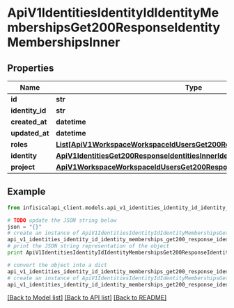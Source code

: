 # ApiV1IdentitiesIdentityIdIdentityMembershipsGet200ResponseIdentityMembershipsInner


## Properties
Name | Type | Description | Notes
------------ | ------------- | ------------- | -------------
**id** | **str** |  | 
**identity_id** | **str** |  | 
**created_at** | **datetime** |  | 
**updated_at** | **datetime** |  | 
**roles** | [**List[ApiV1WorkspaceWorkspaceIdUsersGet200ResponseUsersInnerRolesInner]**](ApiV1WorkspaceWorkspaceIdUsersGet200ResponseUsersInnerRolesInner.md) |  | 
**identity** | [**ApiV1IdentitiesGet200ResponseIdentitiesInnerIdentity**](ApiV1IdentitiesGet200ResponseIdentitiesInnerIdentity.md) |  | 
**project** | [**ApiV1WorkspaceWorkspaceIdUsersGet200ResponseUsersInnerProject**](ApiV1WorkspaceWorkspaceIdUsersGet200ResponseUsersInnerProject.md) |  | 

## Example

```python
from infisicalapi_client.models.api_v1_identities_identity_id_identity_memberships_get200_response_identity_memberships_inner import ApiV1IdentitiesIdentityIdIdentityMembershipsGet200ResponseIdentityMembershipsInner

# TODO update the JSON string below
json = "{}"
# create an instance of ApiV1IdentitiesIdentityIdIdentityMembershipsGet200ResponseIdentityMembershipsInner from a JSON string
api_v1_identities_identity_id_identity_memberships_get200_response_identity_memberships_inner_instance = ApiV1IdentitiesIdentityIdIdentityMembershipsGet200ResponseIdentityMembershipsInner.from_json(json)
# print the JSON string representation of the object
print ApiV1IdentitiesIdentityIdIdentityMembershipsGet200ResponseIdentityMembershipsInner.to_json()

# convert the object into a dict
api_v1_identities_identity_id_identity_memberships_get200_response_identity_memberships_inner_dict = api_v1_identities_identity_id_identity_memberships_get200_response_identity_memberships_inner_instance.to_dict()
# create an instance of ApiV1IdentitiesIdentityIdIdentityMembershipsGet200ResponseIdentityMembershipsInner from a dict
api_v1_identities_identity_id_identity_memberships_get200_response_identity_memberships_inner_from_dict = ApiV1IdentitiesIdentityIdIdentityMembershipsGet200ResponseIdentityMembershipsInner.from_dict(api_v1_identities_identity_id_identity_memberships_get200_response_identity_memberships_inner_dict)
```
[[Back to Model list]](../README.md#documentation-for-models) [[Back to API list]](../README.md#documentation-for-api-endpoints) [[Back to README]](../README.md)


